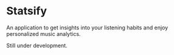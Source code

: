 # Statsify

An application to get insights into your listening habits and enjoy personalized music analytics.

Still under development. 